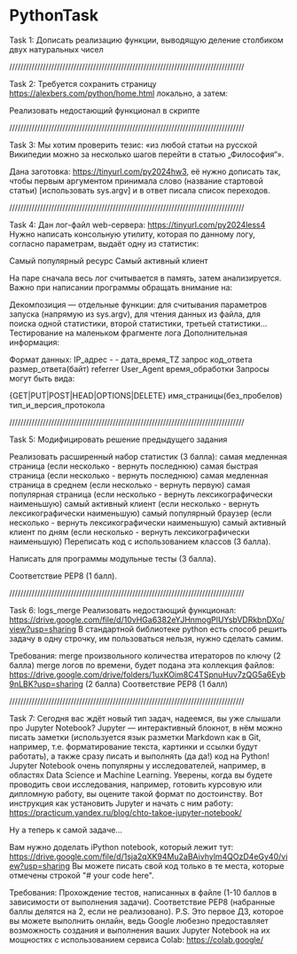 ﻿# PythonTask
Task 1:
Дописать реализацию функции, выводящую деление столбиком двух натуральных чисел



////////////////////////////////////////////////////////////////////////////////////

Task 2:
Требуется сохранить страницу https://alexbers.com/python/home.html локально, а затем:

Реализовать недостающий функционал в скрипте



////////////////////////////////////////////////////////////////////////////////////

Task 3:
Мы хотим проверить тезис: «из любой статьи на русской Википедии можно за несколько шагов перейти в статью „Философия“».

Дана заготовка: https://tinyurl.com/py2024hw3, её нужно дописать так, чтобы первым аргументом принимала слово (название стартовой статьи) [использовать sys.argv] и в ответ писала список переходов.



////////////////////////////////////////////////////////////////////////////////////

Task 4:
Дан лог-файл web-сервера: https://tinyurl.com/py2024less4
Нужно написать консольную утилиту, которая по данному логу, согласно параметрам, выдаёт одну из статистик:

Самый популярный ресурс
Самый активный клиент

На паре сначала весь лог считывается в память, затем анализируется. Важно при написании программы обращать внимание на:

Декомпозиция — отдельные функции: для считывания параметров запуска (напрямую из sys.argv), для чтения данных из файла, для поиска одной статистики, второй статистики, третьей статистики...
Тестирование на маленьком фрагменте лога
Дополнительная информация:

Формат данных:
IP_адрес - - дата_время_TZ запрос код_ответа размер_ответа(байт) referrer User_Agent время_обработки
Запросы могут быть вида:

{GET|PUT|POST|HEAD|OPTIONS|DELETE} имя_страницы(без_пробелов) тип_и_версия_протокола


////////////////////////////////////////////////////////////////////////////////////

Task 5:
Модифицировать решение предыдущего задания

Реализовать расширенный набор статистик (3 балла):
самая медленная страница (если несколько - вернуть последнюю)
самая быстрая страница (если несколько - вернуть последнюю)
самая медленная страница в среднем (если несколько - вернуть первую)
самая популярная страница (если несколько - вернуть лексикографически наименьшую)
самый активный клиент (если несколько - вернуть лексикографически наименьшую)
самый популярный браузер (если несколько - вернуть лексикографически наименьшую)
самый активный клиент по дням (если несколько - вернуть лексикографически наименьшую)
Переписать код с использованием классов (3 балла).

Написать для программы модульные тесты (3 балла).

Соответствие PEP8 (1 балл).


////////////////////////////////////////////////////////////////////////////////////

Task 6:
logs_merge
Реализовать недостающий функционал: https://drive.google.com/file/d/10vHGa6382eYJHnmogPlUYsbVDRkbnDXo/view?usp=sharing 
В стандартной библиотеке python есть способ решить задачу в одну строчку, им пользоваться нельзя, нужно сделать самим.

Требования:
    merge произвольного количества итераторов по ключу (2 балла)
    merge логов по времени, будет подана эта коллекция файлов: https://drive.google.com/drive/folders/1uxKOim8C4TSpnuHuv7zQG5a6Eyb9nLBK?usp=sharing (2 балла)
    Соответствие PEP8 (1 балл)

////////////////////////////////////////////////////////////////////////////////////

Task 7:
Сегодня вас ждёт новый тип задач, надеемся, вы уже слышали про Jupyter Notebook?
Jupyter — интерактивный блокнот, в нём можно писать заметки (используется язык разметки Markdown как в Git, например, т.е. форматирование текста, картинки и ссылки будут работать), а также сразу писать и выполнять (да да!) код на Python!
Jupyter Notebook очень популярны у исследователей, например, в областях Data Science и Machine Learning. Уверены, когда вы будете проводить свои исследования, например, готовить курсовую или дипломную работу, вы оцените такой формат по достоинству.
Вот инструкция как установить Jupyter и начать с ним работу: https://practicum.yandex.ru/blog/chto-takoe-jupyter-notebook/ 

 

Ну а теперь к самой задаче...

Вам нужно доделать iPython notebook, который лежит тут:
  https://drive.google.com/file/d/1sja2qXK94Mu2aBAivhylm4QOzD4eGy40/view?usp=sharing 
  Вы можете писать свой код только в те места, которые отмечены строкой "# your code here".

 
Требования:
   Прохождение тестов, написанных в файле (1-10 баллов в зависимости от выполнения задачи).
   Соответствие PEP8 (набранные баллы делятся на 2, если не реализовано).
   P.S. Это первое ДЗ, которое вы можете выполнить онлайн, ведь Google любезно предоставляет возможность создания и выполнения ваших Jupyter Notebook на их мощностях с использованием сервиса Colab: https://colab.google/ 
